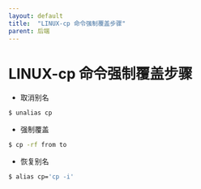 ```yaml
---
layout: default
title:  "LINUX-cp 命令强制覆盖步骤"
parent: 后端
---
```


# LINUX-cp 命令强制覆盖步骤
- 取消别名
```bash
$ unalias cp
```
- 强制覆盖
```bash
$ cp -rf from to
```
- 恢复别名
```bash
$ alias cp='cp -i'
```


